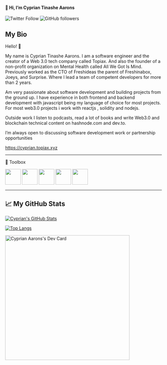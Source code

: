  #### 👋 Hi, I’m  Cyprian Tinashe Aarons
 
 ![Twitter Follow](https://img.shields.io/twitter/follow/cyprianaarons?style=social) ![GitHub followers](https://img.shields.io/github/followers/cypriantinasheaarons?style=social)
 
 ## My Bio
 
Hello! 🙂

My name is Cyprian Tinashe Aarons. I am a software engineer and the creator of a Web 3.0 tech company called Topiax. And also the founder of a non-profit organization on Mental Health called All We Got Is Mind. Previously worked as the CTO of Freshideas the parent of Freshinabox, Joeys, and Surprise. Where I lead a team of competent developers for more than 2 years.

Am very passionate about software development and building projects from the ground up. I have experience in both frontend and backend development with javascript being my language of choice for most projects. For most web3.0 projects i work with reactjs , solidity and nodejs.

Outside work I listen to podcasts, read a lot of books and write Web3.0 and blockchain technical content on hashnode.com and dev.to.

I’m always open to discussing software development work or partnership opportunities

https://cyprian.topiax.xyz

---

🧰 Toolbox

<img src="https://cdn.worldvectorlogo.com/logos/nodejs-icon.svg"  width="50" height="50"/> 
<img src="https://cdn.worldvectorlogo.com/logos/mongodb-icon-1.svg"  width="50" height="50"/> 
<img src="https://cdn.worldvectorlogo.com/logos/react-2.svg" width="50" height="50"/> 
<img src="https://cdn.worldvectorlogo.com/logos/next-js.svg"  width="50" height="50"/> 
<img src="https://cdn.worldvectorlogo.com/logos/solidity.svg"  width="50" height="50"/> 

---

## &#x1f4c8; My GitHub Stats

[![Cyprian's GitHub Stats](https://github-readme-stats.vercel.app/api?username=CyprianTinasheAarons&show_icons=true&theme=radical&count_private=true&include_all_commits=true)](https://github.com/CyprianTinasheAarons)

[![Top Langs](https://github-readme-stats.vercel.app/api/top-langs/?username=CyprianTinasheAarons&layout=compact&theme=radical)](https://github.com/anuraghazra/github-readme-stats)

<a href="https://app.daily.dev/CyprianKing2"><img src="https://api.daily.dev/devcards/73fe4af11d544cc598514ad7fcc58dc0.png?r=2mp" width="400" alt="Cyprian Aarons's Dev Card"/></a>
